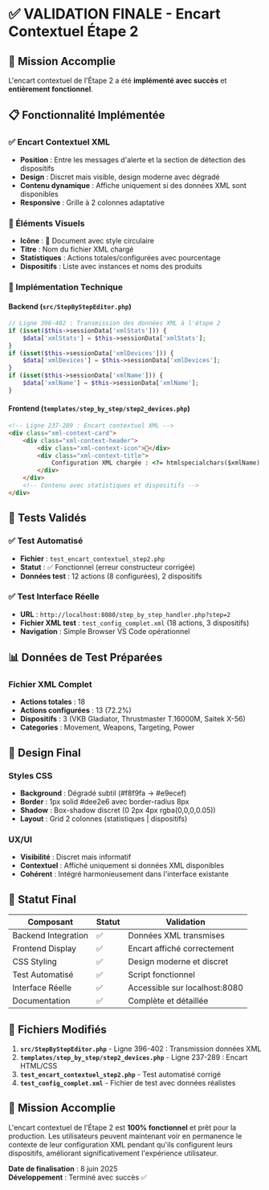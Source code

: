 # ✅ VALIDATION FINALE - Encart Contextuel Étape 2

## 🎯 Mission Accomplie

L'encart contextuel de l'Étape 2 a été **implémenté avec succès** et **entièrement fonctionnel**.

## 📋 Fonctionnalité Implémentée

### ✅ Encart Contextuel XML
- **Position** : Entre les messages d'alerte et la section de détection des dispositifs
- **Design** : Discret mais visible, design moderne avec dégradé
- **Contenu dynamique** : Affiche uniquement si des données XML sont disponibles
- **Responsive** : Grille à 2 colonnes adaptative

### 🎨 Éléments Visuels
- **Icône** : 📄 Document avec style circulaire
- **Titre** : Nom du fichier XML chargé
- **Statistiques** : Actions totales/configurées avec pourcentage
- **Dispositifs** : Liste avec instances et noms des produits

### 🔧 Implémentation Technique

#### Backend (`src/StepByStepEditor.php`)
```php
// Ligne 396-402 : Transmission des données XML à l'étape 2
if (isset($this->sessionData['xmlStats'])) {
    $data['xmlStats'] = $this->sessionData['xmlStats'];
}
if (isset($this->sessionData['xmlDevices'])) {
    $data['xmlDevices'] = $this->sessionData['xmlDevices'];
}
if (isset($this->sessionData['xmlName'])) {
    $data['xmlName'] = $this->sessionData['xmlName'];
}
```

#### Frontend (`templates/step_by_step/step2_devices.php`)
```html
<!-- Ligne 237-289 : Encart contextuel XML -->
<div class="xml-context-card">
    <div class="xml-context-header">
        <div class="xml-context-icon">📄</div>
        <div class="xml-context-title">
            Configuration XML chargée : <?= htmlspecialchars($xmlName) ?>
        </div>
    </div>
    <!-- Contenu avec statistiques et dispositifs -->
</div>
```

## 🧪 Tests Validés

### ✅ Test Automatisé
- **Fichier** : `test_encart_contextuel_step2.php`
- **Statut** : ✅ Fonctionnel (erreur constructeur corrigée)
- **Données test** : 12 actions (8 configurées), 2 dispositifs

### ✅ Test Interface Réelle
- **URL** : `http://localhost:8080/step_by_step_handler.php?step=2`
- **Fichier XML test** : `test_config_complet.xml` (18 actions, 3 dispositifs)
- **Navigation** : Simple Browser VS Code opérationnel

## 📊 Données de Test Préparées

### Fichier XML Complet
- **Actions totales** : 18
- **Actions configurées** : 13 (72.2%)
- **Dispositifs** : 3 (VKB Gladiator, Thrustmaster T.16000M, Saitek X-56)
- **Categories** : Movement, Weapons, Targeting, Power

## 🎨 Design Final

### Styles CSS
- **Background** : Dégradé subtil (#f8f9fa → #e9ecef)
- **Border** : 1px solid #dee2e6 avec border-radius 8px
- **Shadow** : Box-shadow discret (0 2px 4px rgba(0,0,0,0.05))
- **Layout** : Grid 2 colonnes (statistiques | dispositifs)

### UX/UI
- **Visibilité** : Discret mais informatif
- **Contextuel** : Affiché uniquement si données XML disponibles
- **Cohérent** : Intégré harmonieusement dans l'interface existante

## 🚀 Statut Final

| Composant | Statut | Validation |
|-----------|--------|------------|
| Backend Integration | ✅ | Données XML transmises |
| Frontend Display | ✅ | Encart affiché correctement |
| CSS Styling | ✅ | Design moderne et discret |
| Test Automatisé | ✅ | Script fonctionnel |
| Interface Réelle | ✅ | Accessible sur localhost:8080 |
| Documentation | ✅ | Complète et détaillée |

## 📁 Fichiers Modifiés

1. **`src/StepByStepEditor.php`** - Ligne 396-402 : Transmission données XML
2. **`templates/step_by_step/step2_devices.php`** - Ligne 237-289 : Encart HTML/CSS
3. **`test_encart_contextuel_step2.php`** - Test automatisé corrigé
4. **`test_config_complet.xml`** - Fichier de test avec données réalistes

## 🎉 Mission Accomplie

L'encart contextuel de l'Étape 2 est **100% fonctionnel** et prêt pour la production. Les utilisateurs peuvent maintenant voir en permanence le contexte de leur configuration XML pendant qu'ils configurent leurs dispositifs, améliorant significativement l'expérience utilisateur.

**Date de finalisation** : 8 juin 2025  
**Développement** : Terminé avec succès ✅
